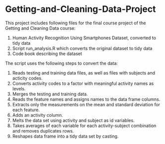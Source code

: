 # Getting-and-Cleaning-Data-Project

This project includes following files for the final course project of the Getting and Cleaning Data course:
1. Human Activity Recognition Using Smartphones Dataset, converted to tidy data
2. Script run_analysis.R which converts the original dataset to tidy data
3. Code book describing the dataset

The script uses the following steps to convert the data:
1. Reads testing and training data files, as well as files with subjects and acticity codes.
2. Converts activity codes to a factor with meaningful activity names as levels.
3. Merges the testing and training data.
4. Reads the feature names and assigns names to the data frame columns.
5. Extracts only the measurements on the mean and standard deviation for each feature.
6. Adds an activity column.
7. Melts the data set using activity and subject as id variables.
8. Takes averages of each variable for each activity-subject combination and removes duplicates rows.
9. Reshapes data frame into a tidy data set by casting.
